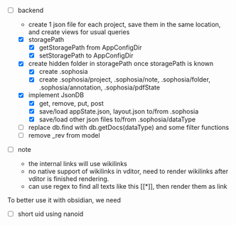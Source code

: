 - [ ] backend

  - create 1 json file for each project, save them in the same location, and create views for usual queries
  - [x] storagePath
    - [x] getStoragePath from AppConfigDir
    - [x] setStoragePath to AppConfigDir
  - [x] create hidden folder in storagePath once storagePath is known
    - [x] create .sophosia
    - [x] create .sophosia/project, .sophosia/note, .sophosia/folder, .sophosia/annotation, .sophosia/pdfState
  - [x] implement JsonDB
    - [x] get, remove, put, post
    - [x] save/load appState.json, layout.json to/from .sophosia
    - [x] save/load other json files to/from .sophosia/dataType
  - [ ] replace db.find with db.getDocs(dataType) and some filter functions
  - [ ] remove \_rev from model

- [ ] note
  - the internal links will use wikilinks
  - no native support of wikilinks in vditor, need to render wikilinks after vditor is finished rendering.
  - can use regex to find all texts like this [[*]], then render them as link

To better use it with obsidian, we need

- [ ] short uid using nanoid
